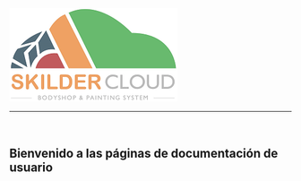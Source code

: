 ![](Images/LogoSilderCloud.png)  
  
---    
<br></br>
  
<h2 style="display: inline;">Bienvenido a las páginas de documentación de usuario </h2> 

